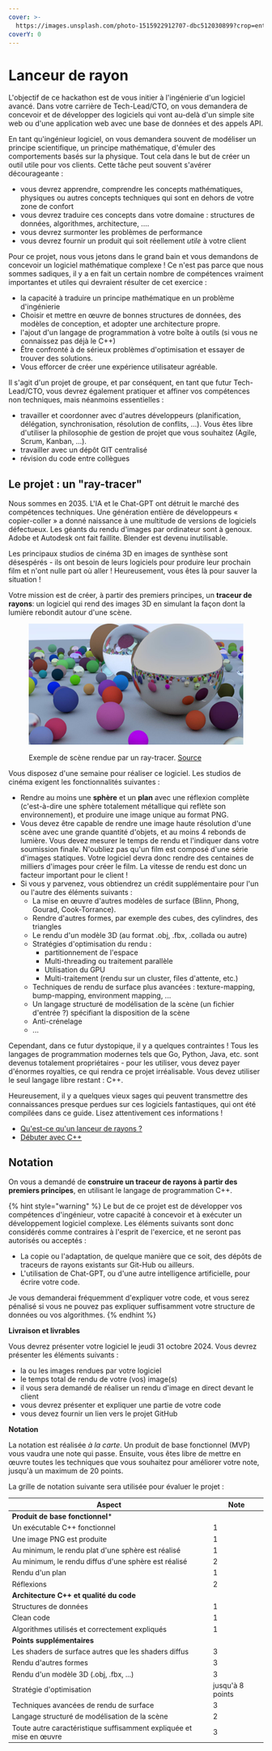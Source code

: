 ```yaml
---
cover: >-
  https://images.unsplash.com/photo-1515922912707-dbc512030899?crop=entropy&cs=srgb&fm=jpg&ixid=M3wxOTcwMjR8MHwxfHNlYXJjaHw4fHxzcGhlcmV8ZW58MHx8fHwxNzI5MzA4NTk3fDA&ixlib=rb-4.0.3&q=85
coverY: 0
---
```


# Lanceur de rayon

L'objectif de ce hackathon est de vous initier à l'ingénierie d'un logiciel avancé. Dans votre carrière de Tech-Lead/CTO, on vous demandera de concevoir et de développer des logiciels qui vont au-delà d'un simple site web ou d'une application web avec une base de données et des appels API.

En tant qu'ingénieur logiciel, on vous demandera souvent de modéliser un principe scientifique, un principe mathématique, d'émuler des comportements basés sur la physique. Tout cela dans le but de créer un outil utile pour vos clients. Cette tâche peut souvent s'avérer décourageante :

* vous devrez apprendre, comprendre les concepts mathématiques, physiques ou autres concepts techniques qui sont en dehors de votre zone de confort
* vous devrez traduire ces concepts dans votre domaine : structures de données, algorithmes, architecture, ....
* vous devrez surmonter les problèmes de performance
* vous devrez fournir un produit qui soit réellement _utile_ à votre client

Pour ce projet, nous vous jetons dans le grand bain et vous demandons de concevoir un logiciel mathématique complexe ! Ce n'est pas parce que nous sommes sadiques, il y a en fait un certain nombre de compétences vraiment importantes et utiles qui devraient résulter de cet exercice :

* la capacité à traduire un principe mathématique en un problème d'ingénierie
* Choisir et mettre en œuvre de bonnes structures de données, des modèles de conception, et adopter une architecture propre.
* l'ajout d'un langage de programmation à votre boîte à outils (si vous ne connaissez pas déjà le C++)
* Être confronté à de sérieux problèmes d'optimisation et essayer de trouver des solutions.
* Vous efforcer de créer une expérience utilisateur agréable.

Il s'agit d'un projet de groupe, et par conséquent, en tant que futur Tech-Lead/CTO, vous devrez également pratiquer et affiner vos compétences non techniques, mais néanmoins essentielles :

* travailler et coordonner avec d'autres développeurs (planification, délégation, synchronisation, résolution de conflits, ...). Vous êtes libre d'utiliser la philosophie de gestion de projet que vous souhaitez (Agile, Scrum, Kanban, ...).
* travailler avec un dépôt GIT centralisé
* révision du code entre collègues

## Le projet : un "ray-tracer"

Nous sommes en 2035. L'IA et le Chat-GPT ont détruit le marché des compétences techniques. Une génération entière de développeurs « copier-coller » a donné naissance à une multitude de versions de logiciels défectueux. Les géants du rendu d'images par ordinateur sont à genoux. Adobe et Autodesk ont fait faillite. Blender est devenu inutilisable.

Les principaux studios de cinéma 3D en images de synthèse sont désespérés - ils ont besoin de leurs logiciels pour produire leur prochain film et n'ont nulle part où aller ! Heureusement, vous êtes là pour sauver la situation !

Votre mission est de créer, à partir des premiers principes, un **traceur de rayons**: un logiciel qui rend des images 3D en simulant la façon dont la lumière rebondit autour d'une scène.

<figure><img src="img/example.jpeg" alt=""><figcaption><p>Exemple de scène rendue par un ray-tracer. <a href="https://github.com/mellinoe/veldrid-raytracer">Source</a></p></figcaption></figure>

Vous disposez d'une semaine pour réaliser ce logiciel. Les studios de cinéma exigent les fonctionnalités suivantes :

* Rendre au moins une **sphère** et un **plan** avec une réflexion complète (c'est-à-dire une sphère totalement métallique qui reflète son environnement), et produire une image unique au format PNG.
* Vous devez être capable de rendre une image haute résolution d'une scène avec une grande quantité d'objets, et au moins 4 rebonds de lumière. Vous devez mesurer le temps de rendu et l'indiquer dans votre soumission finale. N'oubliez pas qu'un film est composé d'une série d'images statiques. Votre logiciel devra donc rendre des centaines de milliers d'images pour créer le film. La vitesse de rendu est donc un facteur important pour le client !
* Si vous y parvenez, vous obtiendrez un crédit supplémentaire pour l'un ou l'autre des éléments suivants :
  * La mise en œuvre d'autres modèles de surface (Blinn, Phong, Gourad, Cook-Torrance).
  * Rendre d'autres formes, par exemple des cubes, des cylindres, des triangles
  * Le rendu d'un modèle 3D (au format .obj, .fbx, .collada ou autre)
  * Stratégies d'optimisation du rendu :
    * partitionnement de l'espace
    * Multi-threading ou traitement parallèle
    * Utilisation du GPU
    * Multi-traitement (rendu sur un cluster, files d'attente, etc.)
  * Techniques de rendu de surface plus avancées : texture-mapping, bump-mapping, environment mapping, ...
  * Un langage structuré de modélisation de la scène (un fichier d'entrée ?) spécifiant la disposition de la scène
  * Anti-crénelage
  * ...

Cependant, dans ce futur dystopique, il y a quelques contraintes ! Tous les langages de programmation modernes tels que Go, Python, Java, etc. sont devenus totalement propriétaires - pour les utiliser, vous devez payer d'énormes royalties, ce qui rendra ce projet irréalisable. Vous devez utiliser le seul langage libre restant : C++.

Heureusement, il y a quelques vieux sages qui peuvent transmettre des connaissances presque perdues sur ces logiciels fantastiques, qui ont été compilées dans ce guide. Lisez attentivement ces informations !

* [Qu'est-ce qu'un lanceur de rayons ?](raytracer/intro.md)
* [Débuter avec C++](cpp/intro.md)

## Notation

On vous a demandé de **construire un traceur de rayons à partir des premiers principes**, en utilisant le langage de programmation C++.

{% hint style="warning" %}
Le but de ce projet est de développer vos compétences d'ingénieur, votre capacité à concevoir et à exécuter un développement logiciel complexe. Les éléments suivants sont donc considérés comme contraires à l'esprit de l'exercice, et ne seront pas autorisés ou acceptés :

* La copie ou l'adaptation, de quelque manière que ce soit, des dépôts de traceurs de rayons existants sur Git-Hub ou ailleurs.
* L'utilisation de Chat-GPT, ou d'une autre intelligence artificielle, pour écrire votre code.

Je vous demanderai fréquemment d'expliquer votre code, et vous serez pénalisé si vous ne pouvez pas expliquer suffisamment votre structure de données ou vos algorithmes.
{% endhint %}

**Livraison et livrables**

Vous devrez présenter votre logiciel le jeudi 31 octobre 2024. Vous devrez présenter les éléments suivants :

* la ou les images rendues par votre logiciel
* le temps total de rendu de votre (vos) image(s)
* il vous sera demandé de réaliser un rendu d'image en direct devant le client
* vous devrez présenter et expliquer une partie de votre code
* vous devez fournir un lien vers le projet GitHub

**Notation**

La notation est réalisée _à la carte_. Un produit de base fonctionnel (MVP) vous vaudra une note qui passe. Ensuite, vous êtes libre de mettre en œuvre toutes les techniques que vous souhaitez pour améliorer votre note, jusqu'à un maximum de 20 points.

La grille de notation suivante sera utilisée pour évaluer le projet :

| Aspect                                                              | Note              |
| ------------------------------------------------------------------- | ----------------- |
| **Produit de base fonctionnel**\*                                   |                   |
| Un exécutable C++ fonctionnel                                       | 1                 |
| Une image PNG est produite                                          | 1                 |
| Au minimum, le rendu plat d'une sphère est réalisé                  | 1                 |
| Au minimum, le rendu diffus d'une sphère est réalisé                | 2                 |
| Rendu d'un plan                                                     | 1                 |
| Réflexions                                                          | 2                 |
| **Architecture C++ et qualité du code**                             |                   |
| Structures de données                                               | 1                 |
| Clean code                                                          | 1                 |
| Algorithmes utilisés et correctement expliqués                      | 1                 |
| **Points supplémentaires**                                          |                   |
| Les shaders de surface autres que les shaders diffus                | 3                 |
| Rendu d'autres formes                                               | 3                 |
| Rendu d'un modèle 3D (.obj, .fbx, ...)                              | 3                 |
| Stratégie d'optimisation                                            |  jusqu'à 8 points |
| Techniques avancées de rendu de surface                             | 3                 |
| Langage structuré de modélisation de la scène                       | 2                 |
| Toute autre caractéristique suffisamment expliquée et mise en œuvre | 3                 |
